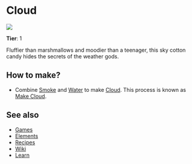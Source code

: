 # Cloud

![](/wiki/images/item.cloud.png)

**Tier**: 1

Fluffier than marshmallows and moodier than a teenager, this sky cotton candy hides the secrets of the weather gods.

## How to make?

* Combine [Smoke](/wiki/elements/smoke) and [Water](/wiki/elements/water) to make [Cloud](/wiki/elements/cloud). This process is known as [Make Cloud](/wiki/recipes/make-cloud).

## See also

* [Games](/wiki/games)
* [Elements](/wiki/elements)
* [Recipes](/wiki/recipes)
* [Wiki](/wiki/index)
* [Learn](/learn/index)